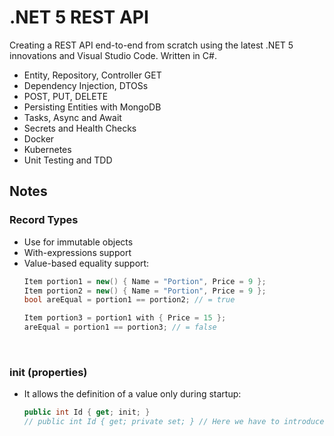 # .NET 5 REST API

Creating a REST API end-to-end from scratch using the latest .NET 5 innovations and Visual Studio Code. 
Written in C#.

- Entity, Repository, Controller GET
- Dependency Injection, DTOSs
- POST, PUT, DELETE
- Persisting Entities with MongoDB
- Tasks, Async and Await
- Secrets and Health Checks
- Docker
- Kubernetes
- Unit Testing and TDD


## Notes

### Record Types
- Use for immutable objects
- With-expressions support
- Value-based equality support:
  ```c#
  Item portion1 = new() { Name = "Portion", Price = 9 };
  Item portion2 = new() { Name = "Portion", Price = 9 };
  bool areEqual = portion1 == portion2; // = true

  Item portion3 = portion1 with { Price = 15 };
  areEqual = portion1 == portion3; // = false
    ```

<br>

### init (properties)
- It allows the definition of a value only during startup:
  ```c#
  public int Id { get; init; }
  // public int Id { get; private set; } // Here we have to introduce a constructor
  ```